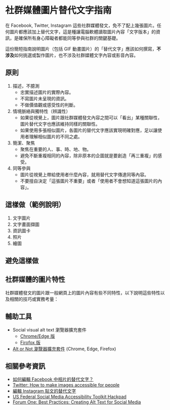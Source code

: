# 社群媒體圖片替代文字指南

在 Facebook, Twitter, Instagram 這些社群媒體發文，免不了配上幾張圖片。任何圖片都應該加上替代文字，這是種讓電腦軟體讀取圖片內容「文字版本」的資訊，是確保所有身心障礙者都能同等參與社群的關鍵基礎。

這份簡短指南說明圖片（包括 GIF 動畫圖片）的「替代文字」應該如何撰寫，**不涉及**如何挑選或製作圖片，也不涉及社群媒體文字內容或影音內容。

## 原則

1. 描述，不臆測
   - 忠實描述圖片的實際內容。
   - 不寫圖片未呈現的資訊。
   - 不做價值觀或感受性的判斷。
2. 情境脈絡與獨特性（辨識性）
   - 如果從視覺上，圖片跟社群媒體發文內容之間可以「看出」某種關聯性，圖片替代文字也應該維持同樣的關聯性。
   - 如果使用多張相似圖片，各圖片的替代文字應該實現明確對應，足以讓使用者理解相似圖片的不同之處。
3. 簡潔、聚焦
   - 聚焦在重要的人、事、時、地、物。
   - 避免不斷重複相同的內容，除非原本的企圖就是要創造「再三重複」的感受。
4. 同等參與
   - 圖片從視覺上帶給使用者什麼內容，就用替代文字傳達同等內容。
   - 不要擅自決定「這張圖片不重要」或者「使用者不會想知道這張圖片的內容」。

## 這樣做（範例說明）

1. 文字圖片
2. 文字畫面擷圖
3. 資訊圖卡
4. 照片
5. 繪圖

## 避免這樣做


## 社群媒體的圖片特性

社群媒體發文的圖片跟一般網頁上的圖片內容有些不同特性，以下說明這些特性以及相關的技巧或實務考量：

## 輔助工具

- Social visual alt text 瀏覽器擴充套件
  - [Chrome/Edge 版](https://chrome.google.com/webstore/detail/social-visual-alt-text/bkpbmomfemcjdeekdffmbohifpndodmi)
  - [Firofox 版](https://addons.mozilla.org/zh-TW/firefox/addon/social-visual-alt-text/)
- [Alt or Not 瀏覽器擴充套件](https://www.abitofaccess.com/alt-or-not) (Chrome, Edge, Firefox)

## 相關參考資訊

- [如何編輯 Facebook 中相片的替代文字？](https://www.facebook.com/help/214124458607871)
- [Twitter: How to make images accessible for people](https://help.twitter.com/en/using-twitter/picture-descriptions)
- [編輯 Instagram 貼文的替代文字](https://help.instagram.com/503708446705527)
- [US Federal Social Media Accessibility Toolkit Hackpad](https://digital.gov/resources/federal-social-media-accessibility-toolkit-hackpad/)
- [Forum One: Best Practices: Creating Alt Text for Social Media](https://www.forumone.com/insights/blog/best-practices-creating-alt-text-for-social-media/)
